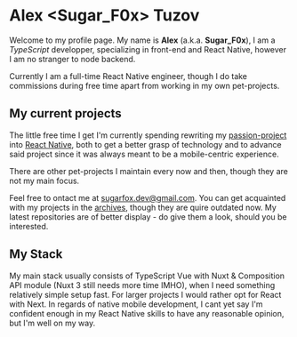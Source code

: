 # Alex <Sugar_F0x> Tuzov

Welcome to my profile page. My name is **Alex** (a.k.a. **Sugar_F0x**),
I am a _TypeScript_ developper, specializing in front-end and React Native,
however I am no stranger to node backend.

Currently I am a full-time React Native engineer, though I do take commissions during free time
apart from working in my own pet-projects.

## My current projects

The little free time I get I'm currently spending rewriting my [passion-project](https://github.com/SugarF0x/raider)
into [React Native](https://github.com/SugarF0x/raid-native), both to get a better grasp of technology
and to advance said project since it was always meant to be a mobile-centric experience.

There are other pet-projects I maintain every now and then,
though they are not my main focus.

Feel free to ontact me at [sugarfox.dev@gmail.com](mailto:sugarfox.dev@gmail.com).
You can get acquainted with my projects in the [archives](https://archive.sugarfox.ru), 
though they are quire outdated now. My latest repositories are of better display - 
do give them a look, should you be interested.

## My Stack

My main stack usually consists of TypeScript Vue with Nuxt & Composition API module (Nuxt 3 still needs more time IMHO),
when I need something relatively simple setup fast. For larger projects I would rather opt for React with Next.
In regards of native mobile development, I cant yet say I'm confident enough in my React Native skills to have any
reasonable opinion, but I'm well on my way.
